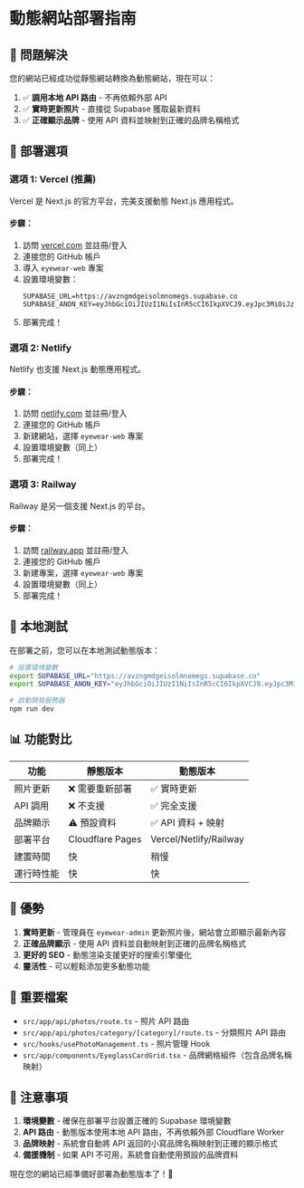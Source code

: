 # 動態網站部署指南

## 🎯 問題解決

您的網站已經成功從靜態網站轉換為動態網站，現在可以：

1. ✅ **調用本地 API 路由** - 不再依賴外部 API
2. ✅ **實時更新照片** - 直接從 Supabase 獲取最新資料
3. ✅ **正確顯示品牌** - 使用 API 資料並映射到正確的品牌名稱格式

## 🚀 部署選項

### 選項 1: Vercel (推薦)

Vercel 是 Next.js 的官方平台，完美支援動態 Next.js 應用程式。

#### 步驟：

1. 訪問 [vercel.com](https://vercel.com) 並註冊/登入
2. 連接您的 GitHub 帳戶
3. 導入 `eyewear-web` 專案
4. 設置環境變數：
   ```
   SUPABASE_URL=https://avzngmdgeisolmnomegs.supabase.co
   SUPABASE_ANON_KEY=eyJhbGciOiJIUzI1NiIsInR5cCI6IkpXVCJ9.eyJpc3MiOiJzdXBhYmFzZSIsInJlZiI6ImF2em5nbWRnZWlzb2xtbm9tZWdzIiwicm9sZSI6ImFub24iLCJpYXQiOjE3NTcyNjAyOTksImV4cCI6MjA3MjgzNjI5OX0.CO5o7iWv2J8PfnF29bTNg0O0GKLw1q2tDikukgeIcww
   ```
5. 部署完成！

### 選項 2: Netlify

Netlify 也支援 Next.js 動態應用程式。

#### 步驟：

1. 訪問 [netlify.com](https://netlify.com) 並註冊/登入
2. 連接您的 GitHub 帳戶
3. 新建網站，選擇 `eyewear-web` 專案
4. 設置環境變數（同上）
5. 部署完成！

### 選項 3: Railway

Railway 是另一個支援 Next.js 的平台。

#### 步驟：

1. 訪問 [railway.app](https://railway.app) 並註冊/登入
2. 連接您的 GitHub 帳戶
3. 新建專案，選擇 `eyewear-web` 專案
4. 設置環境變數（同上）
5. 部署完成！

## 🔧 本地測試

在部署之前，您可以在本地測試動態版本：

```bash
# 設置環境變數
export SUPABASE_URL="https://avzngmdgeisolmnomegs.supabase.co"
export SUPABASE_ANON_KEY="eyJhbGciOiJIUzI1NiIsInR5cCI6IkpXVCJ9.eyJpc3MiOiJzdXBhYmFzZSIsInJlZiI6ImF2em5nbWRnZWlzb2xtbm9tZWdzIiwicm9sZSI6ImFub24iLCJpYXQiOjE3NTcyNjAyOTksImV4cCI6MjA3MjgzNjI5OX0.CO5o7iWv2J8PfnF29bTNg0O0GKLw1q2tDikukgeIcww"

# 啟動開發服務器
npm run dev
```

## 📊 功能對比

| 功能       | 靜態版本         | 動態版本               |
| ---------- | ---------------- | ---------------------- |
| 照片更新   | ❌ 需要重新部署  | ✅ 實時更新            |
| API 調用   | ❌ 不支援        | ✅ 完全支援            |
| 品牌顯示   | ⚠️ 預設資料      | ✅ API 資料 + 映射     |
| 部署平台   | Cloudflare Pages | Vercel/Netlify/Railway |
| 建置時間   | 快               | 稍慢                   |
| 運行時性能 | 快               | 快                     |

## 🎉 優勢

1. **實時更新** - 管理員在 `eyewear-admin` 更新照片後，網站會立即顯示最新內容
2. **正確品牌顯示** - 使用 API 資料並自動映射到正確的品牌名稱格式
3. **更好的 SEO** - 動態渲染支援更好的搜索引擎優化
4. **靈活性** - 可以輕鬆添加更多動態功能

## 🔗 重要檔案

- `src/app/api/photos/route.ts` - 照片 API 路由
- `src/app/api/photos/category/[category]/route.ts` - 分類照片 API 路由
- `src/hooks/usePhotoManagement.ts` - 照片管理 Hook
- `src/app/components/EyeglassCardGrid.tsx` - 品牌網格組件（包含品牌名稱映射）

## 📝 注意事項

1. **環境變數** - 確保在部署平台設置正確的 Supabase 環境變數
2. **API 路由** - 動態版本使用本地 API 路由，不再依賴外部 Cloudflare Worker
3. **品牌映射** - 系統會自動將 API 返回的小寫品牌名稱映射到正確的顯示格式
4. **備援機制** - 如果 API 不可用，系統會自動使用預設的品牌資料

現在您的網站已經準備好部署為動態版本了！🎉
